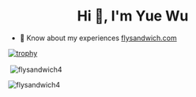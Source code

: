 <h1 align="center">Hi 👋, I'm Yue Wu</h1>

- 📄 Know about my experiences [flysandwich.com](https://flysandwich.com)

[![trophy](https://github-profile-trophy.vercel.app/?username=FlySandwich4&theme=onedark)](https://github.com/FlySandwich4/FlySandwich4)

<p>&nbsp;<img align="center" src="https://github-readme-stats.vercel.app/api?username=flysandwich4&show_icons=true&locale=en" alt="flysandwich4" /></p>

<p><img align="center" src="https://github-readme-streak-stats.herokuapp.com/?user=flysandwich4&" alt="flysandwich4" /></p>

